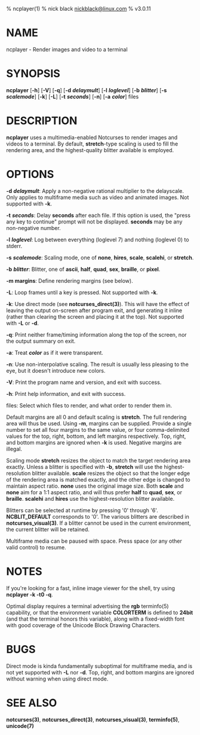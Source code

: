% ncplayer(1)
% nick black <nickblack@linux.com>
% v3.0.11

# NAME

ncplayer - Render images and video to a terminal

# SYNOPSIS

**ncplayer** [**-h**] [**-V**] [**-q**] [**-d** ***delaymult***] [**-l** ***loglevel***] [**-b** ***blitter***] [**-s** ***scalemode***] [**-k**] [**-L**] [**-t** ***seconds***] [**-n**] [**-a** ***color***] files

# DESCRIPTION

**ncplayer** uses a multimedia-enabled Notcurses to render images and videos to a
terminal. By default, **stretch**-type scaling is used to fill the rendering
area, and the highest-quality blitter available is employed.

# OPTIONS

**-d** ***delaymult***: Apply a non-negative rational multiplier to the delayscale.
Only applies to multiframe media such as video and animated images. Not supported with **-k**.

**-t** ***seconds***: Delay **seconds** after each file. If this option is used,
the "press any key to continue" prompt will not be displayed. **seconds** may
be any non-negative number.

**-l** ***loglevel***: Log between everything (loglevel 7) and nothing (loglevel 0) to stderr.

**-s** ***scalemode***: Scaling mode, one of **none**, **hires**, **scale**, **scalehi**, or **stretch**.

**-b** ***blitter***: Blitter, one of **ascii**, **half**, **quad**, **sex**, **braille**, or **pixel**.

**-m margins**: Define rendering margins (see below).

**-L**: Loop frames until a key is pressed. Not supported with **-k**.

**-k**: Use direct mode (see **notcurses_direct(3)**). This will have the effect of leaving the output on-screen after program exit, and generating it inline (rather than clearing the screen and placing it at the top). Not supported with **-L** or **-d**.

**-q**: Print neither frame/timing information along the top of the screen, nor the output summary on exit.

**-a**: Treat ***color*** as if it were transparent.

**-n**: Use non-interpolative scaling. The result is usually less pleasing to the eye, but it doesn't introduce new colors.

**-V**: Print the program name and version, and exit with success.

**-h**: Print help information, and exit with success.

files: Select which files to render, and what order to render them in.

Default margins are all 0 and default scaling is **stretch**. The full
rendering area will thus be used. Using **-m**, margins can be supplied.
Provide a single number to set all four margins to the same value, or four
comma-delimited values for the top, right, bottom, and left margins
respectively. Top, right, and bottom margins are ignored when **-k** is used.
Negative margins are illegal.

Scaling mode **stretch** resizes the object to match the target rendering
area exactly. Unless a blitter is specified with **-b**, **stretch** will use
the highest-resolution blitter available. **scale** resizes the object so that
the longer edge of the rendering area is matched exactly, and the other edge is
changed to maintain aspect ratio. **none** uses the original image size. Both
**scale** and **none** aim for a 1:1 aspect ratio, and will thus prefer **half**
to **quad**, **sex**, or **braille**. **scalehi** and **hires** use the
highest-resolution blitter available.

Blitters can be selected at runtime by pressing '0' through '6'.
**NCBLIT_DEFAULT** corresponds to '0'. The various blitters are described in
**notcurses_visual(3)**. If a blitter cannot be used in the current environment,
the current blitter will be retained.

Multiframe media can be paused with space. Press space (or any other valid
control) to resume.

# NOTES

If you're looking for a fast, inline image viewer for the shell, try using
**ncplayer -k -t0 -q**.

Optimal display requires a terminal advertising the **rgb** terminfo(5)
capability, or that the environment variable **COLORTERM** is defined to
**24bit** (and that the terminal honors this variable), along with a
fixed-width font with good coverage of the Unicode Block Drawing Characters.

# BUGS

Direct mode is kinda fundamentally suboptimal for multiframe media, and
is not yet supported with **-L** nor **-d**. Top, right, and bottom
margins are ignored without warning when using direct mode.

# SEE ALSO

**notcurses(3)**,
**notcurses_direct(3)**,
**notcurses_visual(3)**,
**terminfo(5)**,
**unicode(7)**

